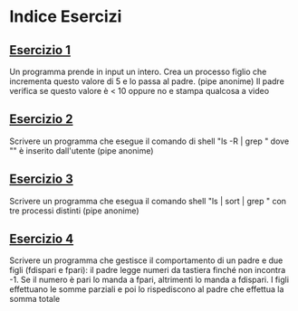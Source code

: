 # Indice Esercizi

## [Esercizio 1](es1.c)
Un programma prende in input un intero. Crea un processo figlio che incrementa questo valore di 5 e lo passa al padre. (pipe anonime)
Il padre verifica se questo valore è < 10 oppure no e stampa qualcosa a video
## [Esercizio 2](es2.c)
Scrivere un programma che esegue il comando di shell "ls -R | grep <pat>" dove "<pat>" è inserito dall'utente (pipe anonime)
## [Esercizio 3](es3.c)
Scrivere un programma che esegua il comando shell "ls | sort | grep <pat>" con tre processi distinti (pipe anonime)
## [Esercizio 4](es4.c)
Scrivere un programma che gestisce il comportamento di un padre e due figli (fdispari e fpari): il padre legge numeri da tastiera finché non incontra -1.
Se il numero è pari lo manda a fpari, altrimenti lo manda a fdispari. I figli effettuano le somme parziali e poi lo rispediscono al padre che effettua la somma totale
